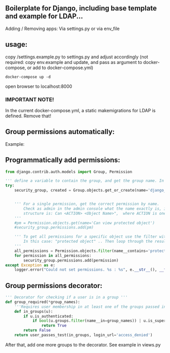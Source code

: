 ## Boilerplate for Django, including base template and example for LDAP...

Adding / Removing apps:
Via settings.py or via env_file

## usage: 
copy /settings.example.py to settings.py and adjust accordingly
(not required: copy env.example and update, and pass as argument to docker-compose, or add to docker-compose.yml)

    docker-compose up -d
open browser to localhost:8000


### IMPORTANT NOTE!
In the current docker-compose.yml, a static makemigrations for LDAP is defined. Remove that!



## Group permissions automatically:

Example:
## Programmatically add permissions:
```python
from django.contrib.auth.models import Group, Permission

''' define a variable to contain the group, and get the group name. In this case 'django_security_group' '''
try:
    security_group, created = Group.objects.get_or_create(name='django_security_team')


    ''' For a single permission, get the correct permission by name. 
        Check as admin in the admin console what the name exactly is, in this case 'Can view protected object' 
        structure is: Can <ACTION> <Object Name>",  where ACTION is one of "view", "update", "create", "delete"
    '''
    #pm = Permission.objects.get(name='Can view protected object')
    #security_group.permissions.add(pm)

    ''' To get all permissions for a specific object use the filter with the objects name: 
        In this case: "protected object" .. Then loop through the result to add all permissions.
    '''
    all_permissions = Permission.objects.filter(name__contains='protected object')
    for permission in all_permissions:
        security_group.permissions.add(permission)
except Exception as e:
    logger.error("Could not set permissions. %s : %s", e.__str__(), __file__)
```
        
## Group permissions decorator:
```python
''' Decorator for checking if a user is in a group '''
def group_required(*group_names):
    '''Requires user membership in at least one of the groups passed in.'''
    def in_groups(u):
        if u.is_authenticated:
            if bool(u.groups.filter(name__in=group_names)) | u.is_superuser :
                return True
        return False
    return user_passes_test(in_groups, login_url='access_denied')
```
After that, add one more groups to the decorator. See example in views.py
